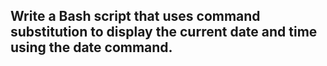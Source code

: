 ## Write a Bash script that uses command substitution to display the current date and time using the date command.